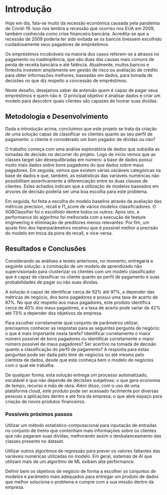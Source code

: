 # Introdução
Hoje em dia, fala-se muito da recessão econômica causada pela pandemia de Covid-19. Isso nos lembra a recessão que ocorreu nos EUA em 2009, também conhecida como crise financeira bancária. Acredita-se que a recessão de 2009 poderia ter sido evitada se os bancos tivessem escolhido cuidadosamente seus pagadores de empréstimos.

Os empréstimos incobráveis na maioria dos casos referem-se a atrasos no pagamento ou inadimplência, que são duas das causas mais comuns de perda de receita bancária e até falência. Atualmente, muitos bancos e fintechs investem amplamente em gestão de risco ou avaliação de crédito para obter informações melhores, baseadas em dados, para tomada de decisões no que diz respeito a concessão de empréstimos.

Neste desafio, desejamos saber de antemão quem é capaz de pagar seus empréstimos e quem não é. O principal objetivo é analisar dados e criar um modelo para descobrir quais clientes são capazes de honrar suas dívidas.

## Metodologia e Desenvolvimento

Dada a introdução acima, concluímos que este projeto se trata da criação de uma solução capaz de classificar os clientes quanto ao seu perfil de pagamento: o cliente é considerado um bom pagador de dívidas ou não?

O trabalho começa com uma análise exploratória de dados que subsidía as tomadas de decisão no decorrer do projeto. Logo de início vemos que as classes target são desequilibradas em número: a base de dados possui muito mais dados sobre bons pagadores do que dados sobre maus pagadores. Em seguida, vemos que existem várias variáveis categóricas na base de dados e que, também, as estatísticas das variáveis numéricas não possibilitam assertivamente a diferenciação entre as duas classes de clientes. Estes achados indicam que a utilização de modelos baseados em árvores de decisão poderia ser uma boa escolha para este problema.

Em seguida, foi feita a escolha do modelo baseline através da avaliação das métricas precision, recall e f1_score de vários modelos classificadores. O XGBClassifier foi o escolhido dentre todos os outros. Após isto, a performance do algoritmo foi melhorada com a execução de feature engineering e eliminação de preditores menos relevantes. Por fim, um ajuste fino dos hiperparâmetros mostrou que é possível melhor a precisão do modelo em troca da piora do recall, e vice-versa. 

## Resultados e Conclusões

Considerando as análises e testes anteriores, no momento, entregaria a seguinte solução: a cominação de um modelo de aprendizado não supervisionado para clusterizar os clientes com um modelo classificador que é capaz de classificar os cliente quanto ao perfil de pagamento e suas probabilidades de pagar ou não suas dívidas.

A solução é capaz de identificar cerca de 92% até 97%, a depender das métricas de negócio, dos bons pagadores e possui uma taxa de acerto de 87%. No que diz respeito aos maus pagadores, este produto identifica cerca de 40% dos maus pagadores, e a taxa de acerto pode variar de 42% até 73% a depender dos objetivos da empresa.

Para escolher corretamente qual conjunto de parâmetros utilizar, precisamos conhecer as respostas para as seguintes pergunta de negócio: o que é mais importante nesta tarefa? Identificar corretamente o maior número possível de bons pagadores ou identificar corretamente o maior número possível de maus pagadores? Ser acertivo na tomada de decisão quanto a classificação do perfil de pagamento? A resposta para estas perguntas pode ser dada pelo time de negócios ou até mesmo pelo cientista de dados, desde que este conheça bem o modelo de negócios com o qual ele trabalha.

De qualquer forma, esta solução entrega um processo automatizado, escalável e que não depende de decisões subjetivas; o que gera economia de tempo, recurso e mão de obra. Além disso, com o uso de uma plataforma cloud, este produto pode ser acessado facilmente por diversas pessoas e aplicações dentro e até fora da empresa; o que abre espaço para criação de novos produtos financeiros.

### Possíveis próximos passos

Utilizar um método estatistico-computacional para inputação de entradas no conjunto de treino que contenham mais informações sobre os clientes que não pagaram suas dívidas, melhorando assim o desbalanceamento das classes presente no dataset.

Utilizar outros algoritmos de regressão para prever os valores faltantes das variáveis numéricas utilizadas no modelo. Em geral, sistemas de AI que utilizam mais de um algoritmo de ML exibem alta performance.

Definir bem os objetivos de negócio de forma a escolher os conjuntos de modelos e parâmetro mais adequados para entregar um produto de dados que melhor soluciona o problema e cumpre com a sua missão dentro da empresa.

